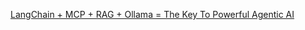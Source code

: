 [LangChain + MCP + RAG + Ollama = The Key To Powerful Agentic AI](https://gaodalie.substack.com/p/langchain-mcp-rag-ollama-the-key)
